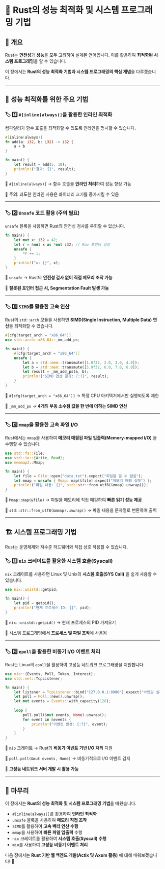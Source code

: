 # 🦀 Rust의 성능 최적화 및 시스템 프로그래밍 기법

## 📌 개요
Rust는 **안전성**과 **성능**을 모두 고려하여 설계된 언어입니다. 이를 활용하여 **최적화된 시스템 프로그래밍**을 할 수 있습니다.

이 장에서는 **Rust의 성능 최적화 기법과 시스템 프로그래밍의 핵심 개념**을 다루겠습니다.

---

## 🚀 성능 최적화를 위한 주요 기법

### 🏷️ 1️⃣ `#[inline(always)]`을 활용한 인라인 최적화
컴파일러가 함수 호출을 최적화할 수 있도록 인라인을 명시할 수 있습니다.

```rust
#[inline(always)]
fn add(a: i32, b: i32) -> i32 {
    a + b
}

fn main() {
    let result = add(5, 10);
    println!("결과: {}", result);
}
```
📌 `#[inline(always)]` → 함수 호출을 **인라인 처리**하여 성능 향상 가능

📌 주의: 과도한 인라인 사용은 바이너리 크기를 증가시킬 수 있음

---

### 🏷️ 2️⃣ `Unsafe` 코드 활용 (주의 필요)
`unsafe` 블록을 사용하면 Rust의 안전성 검사를 우회할 수 있습니다.

```rust
fn main() {
    let mut x: i32 = 42;
    let r = &mut x as *mut i32; // Raw 포인터 생성
    unsafe {
        *r += 1;
    }
    println!("x: {}", x);
}
```
📌 `unsafe` → Rust의 **안전성 검사 없이 직접 메모리 조작 가능**

📌 **잘못된 포인터 접근 시, Segmentation Fault 발생 가능**

---

### 🏷️ 3️⃣ `SIMD`를 활용한 고속 연산
Rust의 `std::arch` 모듈을 사용하면 **SIMD(Single Instruction, Multiple Data) 연산**을 최적화할 수 있습니다.

```rust
#[cfg(target_arch = "x86_64")]
use std::arch::x86_64::_mm_add_ps;

fn main() {
    #[cfg(target_arch = "x86_64")]
    unsafe {
        let a = std::mem::transmute([1.0f32, 2.0, 3.0, 4.0]);
        let b = std::mem::transmute([5.0f32, 6.0, 7.0, 8.0]);
        let result = _mm_add_ps(a, b);
        println!("SIMD 연산 결과: {:?}", result);
    }
}
```
📌 `#[cfg(target_arch = "x86_64")]` → 특정 CPU 아키텍처에서만 실행되도록 제한

📌 `_mm_add_ps` → **4개의 부동 소수점 값을 한 번에 더하는 SIMD 연산**

---

### 🏷️ 4️⃣ `mmap`을 활용한 고속 파일 I/O
Rust에서는 `mmap`을 사용하여 **메모리 매핑된 파일 입출력(Memory-mapped I/O)** 을 수행할 수 있습니다.

```rust
use std::fs::File;
use std::io::{Write, Read};
use memmap2::Mmap;

fn main() {
    let file = File::open("data.txt").expect("파일을 열 수 없음");
    let mmap = unsafe { Mmap::map(&file).expect("메모리 매핑 실패") };
    println!("파일 내용: {}", std::str::from_utf8(&mmap).unwrap());
}
```
📌 `Mmap::map(&file)` → 파일을 메모리에 직접 매핑하여 **빠른 읽기 성능 제공**

📌 `std::str::from_utf8(&mmap).unwrap()` → 파일 내용을 문자열로 변환하여 출력

---

## 🏗️ 시스템 프로그래밍 기법
Rust는 운영체제와 저수준 하드웨어와 직접 상호 작용할 수 있습니다.

### 🏷️ 1️⃣ `nix` 크레이트를 활용한 시스템 호출(Syscall)
`nix` 크레이트를 사용하면 Linux 및 Unix의 **시스템 호출(SYS Call)** 을 쉽게 사용할 수 있습니다.

```rust
use nix::unistd::getpid;

fn main() {
    let pid = getpid();
    println!("현재 프로세스 ID: {}", pid);
}
```
📌 `nix::unistd::getpid()` → 현재 프로세스의 PID 가져오기

📌 시스템 프로그래밍에서 **프로세스 및 파일 조작**에 사용됨

---

### 🏷️ 2️⃣ `epoll`을 활용한 비동기 I/O 이벤트 처리
Rust는 Linux의 `epoll`을 활용하여 고성능 네트워크 프로그래밍을 지원합니다.

```rust
use mio::{Events, Poll, Token, Interest};
use std::net::TcpListener;

fn main() {
    let listener = TcpListener::bind("127.0.0.1:8080").expect("바인딩 실패");
    let poll = Poll::new().unwrap();
    let mut events = Events::with_capacity(128);
    
    loop {
        poll.poll(&mut events, None).unwrap();
        for event in &events {
            println!("이벤트 발생: {:?}", event);
        }
    }
}
```
📌 `mio` 크레이트 → Rust의 **비동기 이벤트 기반 I/O 처리** 지원

📌 `poll.poll(&mut events, None)` → 비동기적으로 I/O 이벤트 감지

📌 **고성능 네트워크 서버 개발 시 활용 가능**

---

## 🎯 마무리
이 장에서는 **Rust의 성능 최적화 및 시스템 프로그래밍 기법**을 배웠습니다.

- `#[inline(always)]`를 활용하여 **인라인 최적화**
- `unsafe` 블록을 사용하여 **메모리 직접 조작**
- `SIMD`를 활용하여 **고속 벡터 연산 수행**
- `mmap`을 사용하여 **빠른 파일 입출력** 수행
- `nix` 크레이트를 활용하여 **시스템 호출(Syscall) 수행**
- `mio`를 사용하여 **고성능 비동기 이벤트 처리**

다음 장에서는 **Rust 기반 웹 백엔드 개발(Actix 및 Axum 활용)** 에 대해 배워보겠습니다! 🚀

